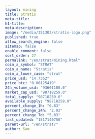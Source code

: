 ```yaml
---
layout: mining
title: Stratis
meta-title: 
h1-title: 
meta-description: 
image: "/media/351303/stratis-logo.png"
published: true
allow_search_engine: false
sitemap: false
enable_comment: false
sort_order: 27
permalink: "/en/strat/mining.html"
coin_a_symbol: "STRAT"
coin_a_name: "Stratis"
coin_a_lower_case: "strat"
price_usd: "14.7362"
price_btc: "0.00125419"
24h_volume_usd: "93601100.0"
market_cap_usd: "98718259.0"
total_supply: "98718259.0"
available_supply: "98718259.0"
percent_change_1h: "0.83"
percent_change_24h: "2.93"
percent_change_7d: "5.03"
last_updated: "1517140750"
parent-url: "/en/strat/"
author: Sam
---
```


